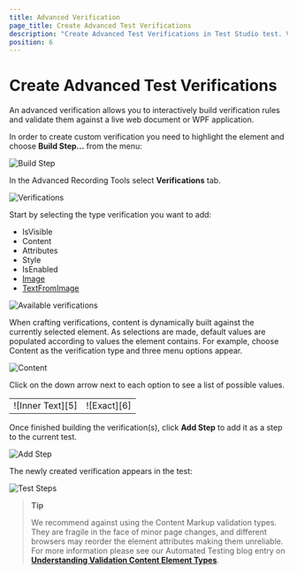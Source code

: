 ```yaml
---
title: Advanced Verification
page_title: Create Advanced Test Verifications
description: "Create Advanced Test Verifications in Test Studio test. Verify an element's attribute in Test Studio test"
position: 6
---
```

# Create Advanced Test Verifications

An advanced verification allows you to interactively build verification rules and validate them against a live web document or WPF application.

In order to create custom verification you need to highlight the element and choose **Build Step...** from the menu:

![Build Step][1]

In the Advanced Recording Tools select **Verifications** tab.

![Verifications][2]

Start by selecting the type verification you want to add:

- IsVisible
- Content
- Attributes
- Style
- IsEnabled
- <a href="/features/recorder/advanced-recording-tools/element-steps/verifications/image-verification" target="_blank">Image</a>
- <a href="/features/recorder/advanced-recording-tools/element-steps/verifications/text-from-image" target="_blank">TextFromImage</a>

![Available verifications][3]

When crafting verifications, content is dynamically built against the currently selected element. As selections are made, default values are populated according to values the element contains.
For example, choose Content as the verification type and three menu options appear. 

![Content][4]

Click on the down arrow next to each option to see a list of possible values.

<table id="no-table">
<tr>
<td>![Inner Text][5]</td>
<td>![Exact][6]</td>
</tr>
<table>

Once finished building the verification(s), click **Add Step** to add it as a step to the current test.

![Add Step][7]

The newly created verification appears in the test:

![Test Steps][8]

> **Tip**
>
> We recommend against using the Content Markup validation types. They are fragile in the face of minor page changes, and different browsers may reorder the element attributes making them unreliable. For more information please see our Automated Testing blog entry on <a href="http://blogs.telerik.com/jimholmes/posts/11-08-23/understanding-validation-content-element-types.aspx" target="_blank">**Understanding Validation Content Element Types**</a>. 

[1]: /img/features/recorder/advanced-recording-tools/element-steps/verifications/advanced-verification/fig1.png
[2]: /img/features/recorder/advanced-recording-tools/element-steps/verifications/advanced-verification/fig2.png
[3]: /img/features/recorder/advanced-recording-tools/element-steps/verifications/advanced-verification/fig3.png
[4]: /img/features/recorder/advanced-recording-tools/element-steps/verifications/advanced-verification/fig4.png
[5]: /img/features/recorder/advanced-recording-tools/element-steps/verifications/advanced-verification/fig5.png
[6]: /img/features/recorder/advanced-recording-tools/element-steps/verifications/advanced-verification/fig6.png
[7]: /img/features/recorder/advanced-recording-tools/element-steps/verifications/advanced-verification/fig7.png
[8]: /img/features/recorder/advanced-recording-tools/element-steps/verifications/advanced-verification/fig8.png
